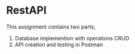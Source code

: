 # RestAPI
This assignment contains two parts;
1. Database implemention with operations CRUD
2. API creation and testing in Postman
